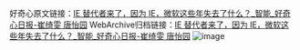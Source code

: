 好奇心原文链接：[IE 替代者来了，因为 IE，微软这些年失去了什么？_智能_好奇心日报-崔绮雯 唐怡园](https://www.qdaily.com/articles/4854.html)
WebArchive归档链接：[IE 替代者来了，因为 IE，微软这些年失去了什么？_智能_好奇心日报-崔绮雯 唐怡园](http://web.archive.org/web/20190623162829/https://www.qdaily.com/articles/4854.html)
![image](http://ww3.sinaimg.cn/large/007d5XDply1g3w5tmpurij30u05d9npd)